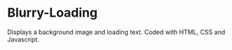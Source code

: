 # Blurry-Loading
Displays a background image and loading text. Coded with HTML, CSS and Javascript. 
